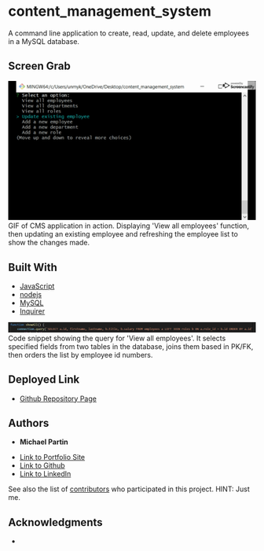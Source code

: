 # content_management_system
A command line application to create, read, update, and delete employees in a MySQL database.

## Screen Grab 

![site](assets/CMS_gif.gif)
GIF of CMS application in action. Displaying 'View all employees' function, then updating an existing employee and refreshing the employee list to show the changes made.

## Built With

* [JavaScript](https://javascript.com)
* [nodejs](https://nodejs.com)
* [MySQL](https://mysql.com)
* [Inquirer](https://npmjs.com/package/inquirer)

![site](assets/selectall_ss.PNG)
Code snippet showing the query for 'View all employees'. It selects specified fields from two tables in the database, joins them based in PK/FK, then orders the list by employee id numbers.

## Deployed Link

* [Github Repository Page](https://github.com/rev1311/content_management_system)


## Authors

* **Michael Partin** 

- [Link to Portfolio Site](https://rev1311.github.io/updated-portfolio/)
- [Link to Github](https://github.com/rev1311)
- [Link to LinkedIn](https://linkedin.com/in/michael-partin)

See also the list of [contributors](https://github.com/your/project/contributors) who participated in this project. HINT: Just me.


## Acknowledgments

* 


